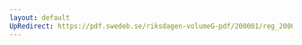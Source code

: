 ```yaml
---
layout: default
UpRedirect: https://pdf.swedeb.se/riksdagen-volumeG-pdf/200001/reg_200001/reg_200001_0064.pdf
---
```

